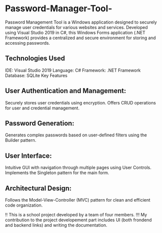 # Password-Manager-Tool-
Password Management Tool is a Windows application designed to securely manage user credentials for various websites and services. Developed using Visual Studio 2019 in C#, this Windows Forms application (.NET Framework) provides a centralized and secure environment for storing and accessing passwords.

## Technologies Used
IDE: Visual Studio 2019
Language: C#
Framework: .NET Framework
Database: SQLite
Key Features

## User Authentication and Management:
Securely stores user credentials using encryption.
Offers CRUD operations for user and credential management.

## Password Generation:
Generates complex passwords based on user-defined filters using the Builder pattern.

## User Interface:

Intuitive GUI with navigation through multiple pages using User Controls.
Implements the Singleton pattern for the main form.

## Architectural Design:
Follows the Model-View-Controller (MVC) pattern for clean and efficient code organization.

!! This is a school project developed by a team of four members.
!!! My contribution to the project developement part includes UI (both frondend and backend links) and writing the documentation.
